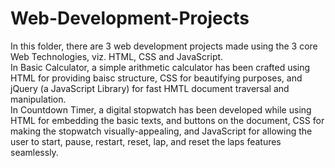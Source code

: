 # Web-Development-Projects
In this folder, there are 3 web development projects made using the 3 core Web Technologies, viz. HTML, CSS and JavaScript. <br />
In Basic Calculator, a simple arithmetic calculator has been crafted using HTML for providing baisc structure, CSS for beautifying purposes, and jQuery (a JavaScript Library) for fast HMTL document traversal and manipulation. <br />
In Countdown Timer, a digital stopwatch has been developed while using HTML for embedding the basic texts, and buttons on the document, CSS for making the stopwatch visually-appealing, and JavaScript for allowing the user to start, pause, restart, reset, lap, and reset the laps features seamlessly. <br />

